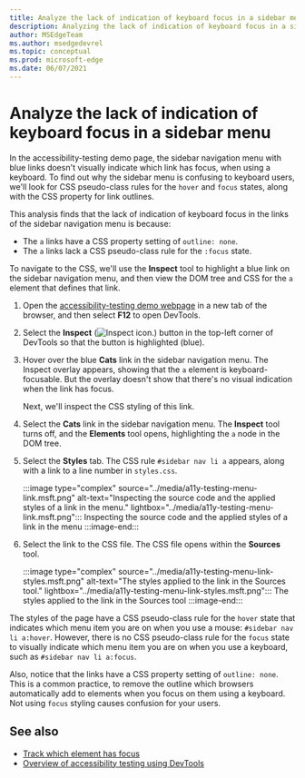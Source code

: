 ```yaml
---
title: Analyze the lack of indication of keyboard focus in a sidebar menu
description: Analyzing the lack of indication of keyboard focus in a sidebar menu, due to lacking a CSS pseudo-class rule for the focus state on a link, combined with the link having no outline setting.
author: MSEdgeTeam
ms.author: msedgedevrel
ms.topic: conceptual
ms.prod: microsoft-edge
ms.date: 06/07/2021
---
```

# Analyze the lack of indication of keyboard focus in a sidebar menu

<!-- Inspect tool, and CSS rules: pseudo-classes for states -->

In the accessibility-testing demo page, the sidebar navigation menu with blue links doesn't visually indicate which link has focus, when using a keyboard.  To find out why the sidebar menu is confusing to keyboard users, we'll look for CSS pseudo-class rules for the `hover` and `focus` states, along with the CSS property for link outlines.

This analysis finds that the lack of indication of keyboard focus in the links of the sidebar navigation menu is because:
*  The `a` links have a CSS property setting of `outline: none`.
*  The `a` links lack a CSS pseudo-class rule for the `:focus` state.

To navigate to the CSS, we'll use the **Inspect** tool to highlight a blue link on the sidebar navigation menu, and then view the DOM tree and CSS for the `a` element that defines that link.

1.  Open the [accessibility-testing demo webpage](https://microsoftedge.github.io/DevToolsSamples/a11y-testing/page-with-errors.html) in a new tab of the browser, and then select **F12** to open DevTools.

1.  Select the **Inspect** (![Inspect icon.](../media/inspect-icon.msft.png)) button in the top-left corner of DevTools so that the button is highlighted (blue).

1.  Hover over the blue **Cats** link in the sidebar navigation menu.  The Inspect overlay appears, showing that the `a` element is keyboard-focusable.  But the overlay doesn't show that there's no visual indication when the link has focus.

    Next, we'll inspect the CSS styling of this link.

1.  Select the **Cats** link in the sidebar navigation menu.  The **Inspect** tool turns off, and the **Elements** tool opens, highlighting the `a` node in the DOM tree.

1.  Select the **Styles** tab.  The CSS rule `#sidebar nav li a` appears, along with a link to a line number in `styles.css`.

    :::image type="complex" source="../media/a11y-testing-menu-link.msft.png" alt-text="Inspecting the source code and the applied styles of a link in the menu." lightbox="../media/a11y-testing-menu-link.msft.png":::
        Inspecting the source code and the applied styles of a link in the menu
    :::image-end:::

1.  Select the link to the CSS file.  The CSS file opens within the **Sources** tool.

    :::image type="complex" source="../media/a11y-testing-menu-link-styles.msft.png" alt-text="The styles applied to the link in the Sources tool." lightbox="../media/a11y-testing-menu-link-styles.msft.png":::
        The styles applied to the link in the Sources tool
    :::image-end:::

The styles of the page have a CSS pseudo-class rule for the `hover` state that indicates which menu item you are on when you use a mouse: `#sidebar nav li a:hover`.  However, there is no CSS pseudo-class rule for the `focus` state to visually indicate which menu item you are on when you use a keyboard, such as `#sidebar nav li a:focus`.

Also, notice that the links have a CSS property setting of `outline: none`.  This is a common practice, to remove the outline which browsers automatically add to elements when you focus on them using a keyboard.  Not using `focus` styling causes confusion for your users.


<!-- ====================================================================== -->
## See also

*  [Track which element has focus](focus.md)
*  [Overview of accessibility testing using DevTools](accessibility-testing-in-devtools.md)
